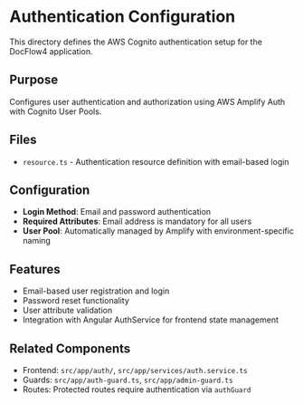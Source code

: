 # Authentication Configuration

This directory defines the AWS Cognito authentication setup for the DocFlow4 application.

## Purpose
Configures user authentication and authorization using AWS Amplify Auth with Cognito User Pools.

## Files
- `resource.ts` - Authentication resource definition with email-based login

## Configuration
- **Login Method**: Email and password authentication
- **Required Attributes**: Email address is mandatory for all users
- **User Pool**: Automatically managed by Amplify with environment-specific naming

## Features
- Email-based user registration and login
- Password reset functionality
- User attribute validation
- Integration with Angular AuthService for frontend state management

## Related Components
- Frontend: `src/app/auth/`, `src/app/services/auth.service.ts`
- Guards: `src/app/auth-guard.ts`, `src/app/admin-guard.ts`
- Routes: Protected routes require authentication via `authGuard`